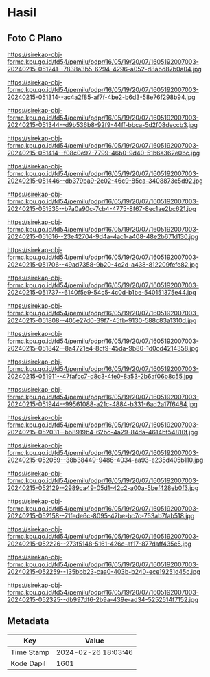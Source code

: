 # Hasil

## Foto C Plano

https://sirekap-obj-formc.kpu.go.id/fd54/pemilu/pdpr/16/05/19/20/07/1605192007003-20240215-051241--7838a3b5-6294-4296-a052-d8abd87b0a04.jpg

https://sirekap-obj-formc.kpu.go.id/fd54/pemilu/pdpr/16/05/19/20/07/1605192007003-20240215-051314--ac4a2f85-af7f-4be2-b6d3-58e76f298b94.jpg

https://sirekap-obj-formc.kpu.go.id/fd54/pemilu/pdpr/16/05/19/20/07/1605192007003-20240215-051344--d9b536b8-92f9-44ff-bbca-5d2f08deccb3.jpg

https://sirekap-obj-formc.kpu.go.id/fd54/pemilu/pdpr/16/05/19/20/07/1605192007003-20240215-051414--f08c0e92-7799-46b0-9d40-51b6a362e0bc.jpg

https://sirekap-obj-formc.kpu.go.id/fd54/pemilu/pdpr/16/05/19/20/07/1605192007003-20240215-051446--db379ba9-2e02-46c9-85ca-3408873e5d92.jpg

https://sirekap-obj-formc.kpu.go.id/fd54/pemilu/pdpr/16/05/19/20/07/1605192007003-20240215-051535--b7a0a90c-7cb4-4775-8f67-8ec1ae2bc621.jpg

https://sirekap-obj-formc.kpu.go.id/fd54/pemilu/pdpr/16/05/19/20/07/1605192007003-20240215-051616--23e42704-9d4a-4ac1-a408-48e2b671d130.jpg

https://sirekap-obj-formc.kpu.go.id/fd54/pemilu/pdpr/16/05/19/20/07/1605192007003-20240215-051706--49ad7358-9b20-4c2d-a438-812209fefe82.jpg

https://sirekap-obj-formc.kpu.go.id/fd54/pemilu/pdpr/16/05/19/20/07/1605192007003-20240215-051737--6140f5e9-54c5-4c0d-b1be-540151375e44.jpg

https://sirekap-obj-formc.kpu.go.id/fd54/pemilu/pdpr/16/05/19/20/07/1605192007003-20240215-051808--405e27d0-39f7-45fb-9130-588c83a1310d.jpg

https://sirekap-obj-formc.kpu.go.id/fd54/pemilu/pdpr/16/05/19/20/07/1605192007003-20240215-051842--8a4721e4-8cf9-45da-9b80-1d0cd4214358.jpg

https://sirekap-obj-formc.kpu.go.id/fd54/pemilu/pdpr/16/05/19/20/07/1605192007003-20240215-051911--47fafcc7-d8c3-4fe0-8a53-2b6af06b8c55.jpg

https://sirekap-obj-formc.kpu.go.id/fd54/pemilu/pdpr/16/05/19/20/07/1605192007003-20240215-051944--99561088-a21c-4884-b331-6ad2a17f6484.jpg

https://sirekap-obj-formc.kpu.go.id/fd54/pemilu/pdpr/16/05/19/20/07/1605192007003-20240215-052031--bb8919b4-62bc-4a29-84da-4614bf54810f.jpg

https://sirekap-obj-formc.kpu.go.id/fd54/pemilu/pdpr/16/05/19/20/07/1605192007003-20240215-052059--38b38449-9486-4034-aa93-e235d405b110.jpg

https://sirekap-obj-formc.kpu.go.id/fd54/pemilu/pdpr/16/05/19/20/07/1605192007003-20240215-052129--2989ca49-05d1-42c2-a00a-5bef428eb0f3.jpg

https://sirekap-obj-formc.kpu.go.id/fd54/pemilu/pdpr/16/05/19/20/07/1605192007003-20240215-052158--71fede6c-8095-47be-bc7c-753ab7fab518.jpg

https://sirekap-obj-formc.kpu.go.id/fd54/pemilu/pdpr/16/05/19/20/07/1605192007003-20240215-052226--273f5148-5161-426c-af17-877daff435e5.jpg

https://sirekap-obj-formc.kpu.go.id/fd54/pemilu/pdpr/16/05/19/20/07/1605192007003-20240215-052259--135bbb23-caa0-403b-b240-ece19251d45c.jpg

https://sirekap-obj-formc.kpu.go.id/fd54/pemilu/pdpr/16/05/19/20/07/1605192007003-20240215-052325--db997df6-2b9a-439e-ad34-5252514f7152.jpg


## Metadata

| Key        | Value               |
| ---------- | ------------------- |
| Time Stamp | 2024-02-26 18:03:46 |
| Kode Dapil | 1601                |



